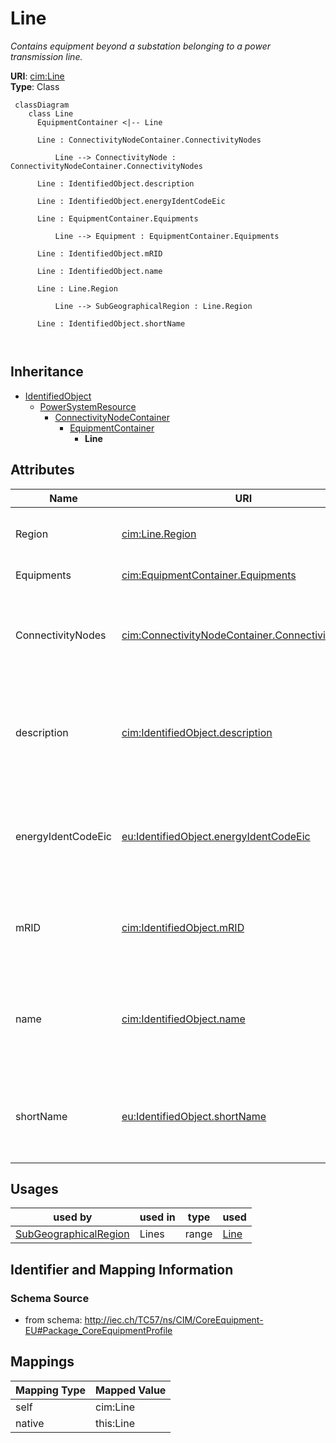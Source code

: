 # Line


_Contains equipment beyond a substation belonging to a power transmission line._





**URI**: [cim:Line](http://iec.ch/TC57/CIM100#Line)<br />
**Type**: Class




```mermaid
 classDiagram
    class Line
      EquipmentContainer <|-- Line
      
      Line : ConnectivityNodeContainer.ConnectivityNodes
        
          Line --> ConnectivityNode : ConnectivityNodeContainer.ConnectivityNodes
        
      Line : IdentifiedObject.description
        
      Line : IdentifiedObject.energyIdentCodeEic
        
      Line : EquipmentContainer.Equipments
        
          Line --> Equipment : EquipmentContainer.Equipments
        
      Line : IdentifiedObject.mRID
        
      Line : IdentifiedObject.name
        
      Line : Line.Region
        
          Line --> SubGeographicalRegion : Line.Region
        
      Line : IdentifiedObject.shortName
        
      
```





## Inheritance
* [IdentifiedObject](IdentifiedObject.md)
    * [PowerSystemResource](PowerSystemResource.md)
        * [ConnectivityNodeContainer](ConnectivityNodeContainer.md)
            * [EquipmentContainer](EquipmentContainer.md)
                * **Line**



## Attributes


| Name | URI | Cardinality and Range | Description | Inheritance |
| ---  | --- | --- | --- | --- |
| Region | [cim:Line.Region](http://iec.ch/TC57/CIM100#Line.Region) | 0..1 <br />  [SubGeographicalRegion](SubGeographicalRegion.md)  | The sub-geographical region of the line | direct |
| Equipments | [cim:EquipmentContainer.Equipments](http://iec.ch/TC57/CIM100#EquipmentContainer.Equipments) | 0..* <br />  [Equipment](Equipment.md)  | Contained equipment | [EquipmentContainer](EquipmentContainer.md) |
| ConnectivityNodes | [cim:ConnectivityNodeContainer.ConnectivityNodes](http://iec.ch/TC57/CIM100#ConnectivityNodeContainer.ConnectivityNodes) | 0..* <br />  [ConnectivityNode](ConnectivityNode.md)  | Connectivity nodes which belong to this connectivity node container | [ConnectivityNodeContainer](ConnectivityNodeContainer.md) |
| description | [cim:IdentifiedObject.description](http://iec.ch/TC57/CIM100#IdentifiedObject.description) | 0..1 <br />  string  | The description is a free human readable text describing or naming the object | [IdentifiedObject](IdentifiedObject.md) |
| energyIdentCodeEic | [eu:IdentifiedObject.energyIdentCodeEic](http://iec.ch/TC57/CIM100-European#IdentifiedObject.energyIdentCodeEic) | 0..1 <br />  string  | The attribute is used for an exchange of the EIC code (Energy identification ... | [IdentifiedObject](IdentifiedObject.md) |
| mRID | [cim:IdentifiedObject.mRID](http://iec.ch/TC57/CIM100#IdentifiedObject.mRID) | 1..1 <br />  string  | Master resource identifier issued by a model authority | [IdentifiedObject](IdentifiedObject.md) |
| name | [cim:IdentifiedObject.name](http://iec.ch/TC57/CIM100#IdentifiedObject.name) | 1..1 <br />  string  | The name is any free human readable and possibly non unique text naming the o... | [IdentifiedObject](IdentifiedObject.md) |
| shortName | [eu:IdentifiedObject.shortName](http://iec.ch/TC57/CIM100-European#IdentifiedObject.shortName) | 0..1 <br />  string  | The attribute is used for an exchange of a human readable short name with len... | [IdentifiedObject](IdentifiedObject.md) |





## Usages

| used by | used in | type | used |
| ---  | --- | --- | --- |
| [SubGeographicalRegion](SubGeographicalRegion.md) | Lines | range | [Line](Line.md) |






## Identifier and Mapping Information







### Schema Source


* from schema: http://iec.ch/TC57/ns/CIM/CoreEquipment-EU#Package_CoreEquipmentProfile





## Mappings

| Mapping Type | Mapped Value |
| ---  | ---  |
| self | cim:Line |
| native | this:Line |




